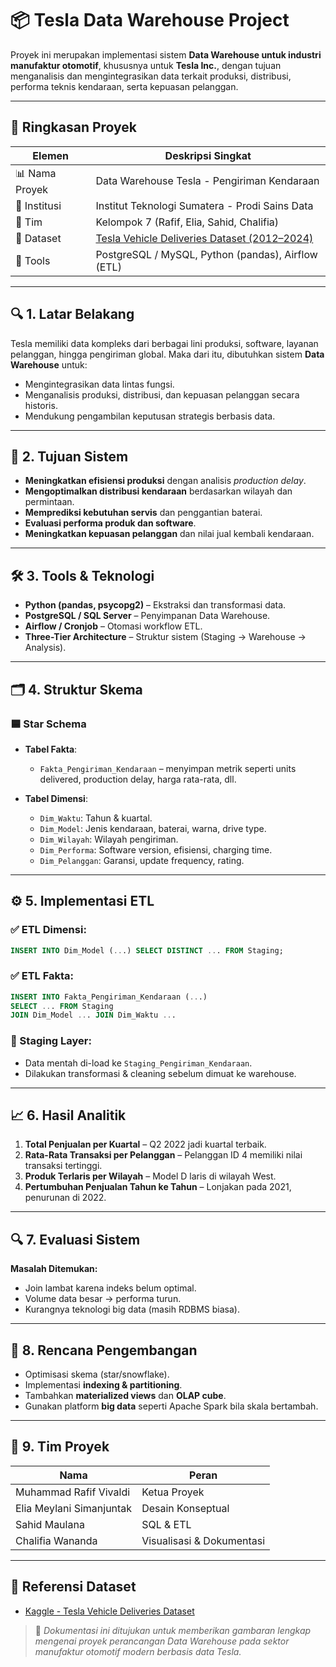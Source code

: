 # 📦 Tesla Data Warehouse Project

Proyek ini merupakan implementasi sistem **Data Warehouse untuk industri manufaktur otomotif**, khususnya untuk **Tesla Inc.**, dengan tujuan menganalisis dan mengintegrasikan data terkait produksi, distribusi, performa teknis kendaraan, serta kepuasan pelanggan.

---

## 📌 Ringkasan Proyek

| Elemen              | Deskripsi Singkat |
|---------------------|------------------|
| 📊 Nama Proyek      | Data Warehouse Tesla - Pengiriman Kendaraan |
| 🏫 Institusi        | Institut Teknologi Sumatera - Prodi Sains Data |
| 👥 Tim              | Kelompok 7 (Rafif, Elia, Sahid, Chalifia) |
| 📁 Dataset          | [Tesla Vehicle Deliveries Dataset (2012–2024)](https://www.kaggle.com/datasets/khushikyad001/tesla-vehicle-deliveries-dataset-20122024/data) |
| 📌 Tools            | PostgreSQL / MySQL, Python (pandas), Airflow (ETL) |

---

## 🔍 1. Latar Belakang

Tesla memiliki data kompleks dari berbagai lini produksi, software, layanan pelanggan, hingga pengiriman global. Maka dari itu, dibutuhkan sistem **Data Warehouse** untuk:
- Mengintegrasikan data lintas fungsi.
- Menganalisis produksi, distribusi, dan kepuasan pelanggan secara historis.
- Mendukung pengambilan keputusan strategis berbasis data.

---

## 🎯 2. Tujuan Sistem

- **Meningkatkan efisiensi produksi** dengan analisis *production delay*.
- **Mengoptimalkan distribusi kendaraan** berdasarkan wilayah dan permintaan.
- **Memprediksi kebutuhan servis** dan penggantian baterai.
- **Evaluasi performa produk dan software**.
- **Meningkatkan kepuasan pelanggan** dan nilai jual kembali kendaraan.

---

## 🛠 3. Tools & Teknologi

- **Python (pandas, psycopg2)** – Ekstraksi dan transformasi data.
- **PostgreSQL / SQL Server** – Penyimpanan Data Warehouse.
- **Airflow / Cronjob** – Otomasi workflow ETL.
- **Three-Tier Architecture** – Struktur sistem (Staging → Warehouse → Analysis).

---

## 🗂 4. Struktur Skema

### 🟦 Star Schema

- **Tabel Fakta**:
  - `Fakta_Pengiriman_Kendaraan` – menyimpan metrik seperti units delivered, production delay, harga rata-rata, dll.

- **Tabel Dimensi**:
  - `Dim_Waktu`: Tahun & kuartal.
  - `Dim_Model`: Jenis kendaraan, baterai, warna, drive type.
  - `Dim_Wilayah`: Wilayah pengiriman.
  - `Dim_Performa`: Software version, efisiensi, charging time.
  - `Dim_Pelanggan`: Garansi, update frequency, rating.

---

## ⚙️ 5. Implementasi ETL

### ✅ ETL Dimensi:
```sql
INSERT INTO Dim_Model (...) SELECT DISTINCT ... FROM Staging;
```

### ✅ ETL Fakta:
```sql
INSERT INTO Fakta_Pengiriman_Kendaraan (...)
SELECT ... FROM Staging
JOIN Dim_Model ... JOIN Dim_Waktu ...
```

### 💾 Staging Layer:
- Data mentah di-load ke `Staging_Pengiriman_Kendaraan`.
- Dilakukan transformasi & cleaning sebelum dimuat ke warehouse.

---

## 📈 6. Hasil Analitik

1. **Total Penjualan per Kuartal** – Q2 2022 jadi kuartal terbaik.
2. **Rata-Rata Transaksi per Pelanggan** – Pelanggan ID 4 memiliki nilai transaksi tertinggi.
3. **Produk Terlaris per Wilayah** – Model D laris di wilayah West.
4. **Pertumbuhan Penjualan Tahun ke Tahun** – Lonjakan pada 2021, penurunan di 2022.

---

## 🔍 7. Evaluasi Sistem

**Masalah Ditemukan:**
- Join lambat karena indeks belum optimal.
- Volume data besar → performa turun.
- Kurangnya teknologi big data (masih RDBMS biasa).

---

## 🔧 8. Rencana Pengembangan

- Optimisasi skema (star/snowflake).
- Implementasi **indexing & partitioning**.
- Tambahkan **materialized views** dan **OLAP cube**.
- Gunakan platform **big data** seperti Apache Spark bila skala bertambah.

---

## 👥 9. Tim Proyek

| Nama                     | Peran |
|--------------------------|-------|
| Muhammad Rafif Vivaldi   | Ketua Proyek |
| Elia Meylani Simanjuntak | Desain Konseptual |
| Sahid Maulana            | SQL & ETL |
| Chalifia Wananda         | Visualisasi & Dokumentasi |

---

## 📎 Referensi Dataset

- [Kaggle - Tesla Vehicle Deliveries Dataset](https://www.kaggle.com/datasets/khushikyad001/tesla-vehicle-deliveries-dataset-20122024)

> 🚀 *Dokumentasi ini ditujukan untuk memberikan gambaran lengkap mengenai proyek perancangan Data Warehouse pada sektor manufaktur otomotif modern berbasis data Tesla.*